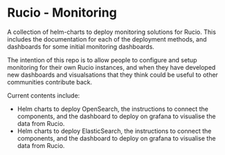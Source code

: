 # Rucio - Monitoring


A collection of helm-charts to deploy monitoring solutions for Rucio.
This includes the documentation for each of the deployment methods, and dashboards for some initial monitoring dashboards.

The intention of this repo is to allow people to configure and setup monitoring for their own Rucio instances, and when they have developed new dashboards and visualsations that they think could be useful to other communities contribute back.

Current contents include:

- Helm charts to deploy OpenSearch, the instructions to connect the components, and the dashboard to deploy on grafana to visualise the data from Rucio.
- Helm charts to deploy ElasticSearch, the instructions to connect the components, and the dashboard to deploy on grafana to visualise the data from Rucio.
